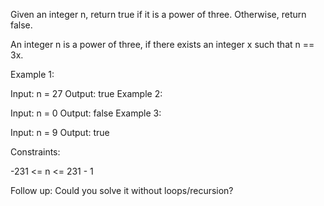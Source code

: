 Given an integer n, return true if it is a power of three. Otherwise, return false.

An integer n is a power of three, if there exists an integer x such that n == 3x.

Example 1:

Input: n = 27
Output: true
Example 2:

Input: n = 0
Output: false
Example 3:

Input: n = 9
Output: true

Constraints:

-231 <= n <= 231 - 1

Follow up: Could you solve it without loops/recursion?
